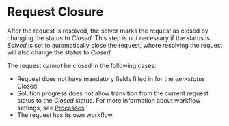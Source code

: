 # Request Closure
     
After the request is resolved, the solver marks the request as closed by changing the status to *Closed*. This step is not necessary if the status is *Solved*.is set to automatically close the request, where resolving the request will also change the status to *Closed*.
     
The request cannot be closed in the following cases:
     
- Request does not have mandatory fields filled in for the *em>status*
            Closed.
- Solution progress does not allow transition from the current request status to the *Closed* status. For more information about workflow settings, see [Processes](../implementation/services/processes).
- The request has its own workflow.
